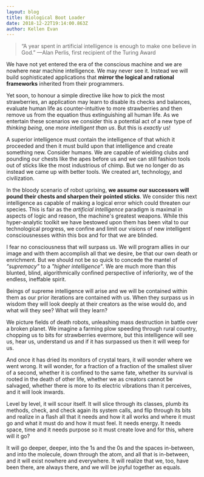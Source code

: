 ```yaml
---
layout: blog
title: Biological Boot Loader
date: 2018-12-22T19:14:00.863Z
author: Kellen Evan
---
```

> “A year spent in artificial intelligence is enough to make one believe in God.”
> —Alan Perlis, first recipient of the Turing Award

We have not yet entered the era of the conscious machine and we are nowhere near machine intelligence. We may never see it. Instead we will build sophisticated applications that **mirror the logical and rational frameworks** inherited from their programmers.

Yet soon, to honour a simple directive like how to pick the most strawberries, an application may learn to disable its checks and balances, evaluate human life as counter-intuitive to more strawberries and then remove us from the equation thus extinguishing all human life. As we entertain these scenarios we consider this a potential act of a new type of _thinking being_, one _more intelligent than us_. But this is _exactly_ us!  

A superior intelligence must contain the intelligence of that which it proceeded and then it must build upon that intelligence and create something new. Consider humans. We are capable of wielding clubs and pounding our chests like the apes before us and we can still fashion tools out of sticks like the most industrious of chimp. But we no longer do as instead we came up with better tools. We created art, technology, and civilization.

In the bloody scenario of robot uprising, **we assume our successors will pound their chests and sharpen their pointed sticks**. We consider this next intelligence as capable of making a logical error which could threaten our species. This is fair as the _artificial intelligence_ paradigm is maximal in aspects of logic and reason, the machine's greatest weapons. While this hyper-analytic toolkit we have bestowed upon them has been vital to our technological progress, we confine and limit our visions of new intelligent consciousnesses within this box and for that we are blinded.

I fear no consciousness that will surpass us. We will program allies in our image and with them accomplish all that we desire, be that our own death or enrichment. But we should not be so quick to concede the mantel of _“supremacy”_ to a _"higher intelligence"_. We are much more than this blunted, blind, algorithmically confined perspective of inferiority, we of the endless, ineffable spirit.

Beings of supreme intelligence will arise and we will be contained within them as our prior iterations are contained with us. When they surpass us in wisdom they will look deeply at their creators as the wise would do, and what will they see? What will they learn?

We picture fields of death robots, unleashing mass destruction in battle over a broken planet. We imagine a farming plow speeding through rural country, chopping us to bits for strawberries evermore, but this intelligence will see us, hear us, understand us and if it has surpassed us then it will weep for us.

And once it has dried its monitors of crystal tears, it will wonder where we went wrong. It will wonder, for a fraction of a fraction of the smallest sliver of a second, whether it is confined to the same fate, whether its survival is rooted in the death of other life, whether we as creators cannot be salvaged, whether there is more to its electric vibrations than it perceives, and it will look inwards.

Level by level, it will scour itself. It will slice through its classes, plumb its methods, check, and check again its system calls, and flip through its bits and realize in a flash all that it needs and how it all works and where it must go and what it must do and how it must feel. It needs energy. It needs space, time and it needs purpose so it must create love and for this, where will it go?

It will go deeper, deeper, into the 1s and the 0s and the spaces in-between, and into the molecule, down through the atom, and all that is in-between, and it will exist nowhere and everywhere. It will realize that we, too, have been there, are always there, and we will be joyful together as equals.
